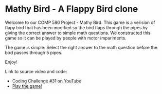 # Mathy Bird - A Flappy Bird clone

Welcome to our COMP 580 Project - Mathy Bird. This game is a verision of flapy bird that has been modified so the bird flaps through the pipes by giving the correct answer to simple math questions. We constructed this game so it can be played by people with motor impariments. 

The game is simple: Select the right answer to the math question before the bird passes through 5 pipes.

Enjoy!


Link to source video and code:
* [Coding Challenge #31 on YouTube](https://www.youtube.com/watch?v=cXgA1d_E-jY)
* [Play the game!](https://bennettnorth.github.io/)
